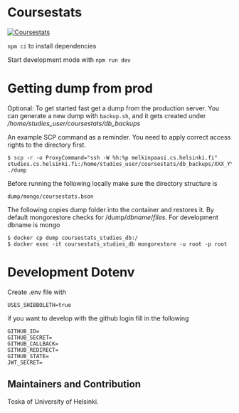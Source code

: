# Coursestats

[![Coursestats](https://circleci.com/gh/UniversityOfHelsinkiCS/coursestats.svg?style=svg)](https://app.circleci.com/pipelines/github/UniversityOfHelsinkiCS/coursestats)

`npm ci` to install dependencies

Start development mode with `npm run dev`

# Getting dump from prod

Optional: To get started fast get a dump from the production server. You can generate a new dump with `backup.sh`, and it gets created under _/home/studies_user/coursestats/db_backups_

An example SCP command as a reminder. You need to apply correct access rights to the directory first.

```console
$ scp -r -o ProxyCommand="ssh -W %h:%p melkinpaasi.cs.helsinki.fi" studies.cs.helsinki.fi:/home/studies_user/coursestats/db_backups/XXX_YYY/mongo ./dump
```

Before running the following locally make sure the directory structure is

`dump/mongo/coursestats.bson`

The following copies dump folder into the container and restores it. By default mongorestore checks for /dump/_dbname_/_files_. For development dbname is mongo


```
$ docker cp dump coursestats_studies_db:/
$ docker exec -it coursestats_studies_db mongorestore -u root -p root
```

# Development Dotenv

Create .env file with 

```
USES_SHIBBOLETH=true
```

if you want to develop with the github login fill in the following

```
GITHUB_ID=
GITHUB_SECRET=
GITHUB_CALLBACK=
GITHUB_REDIRECT=
GITHUB_STATE=
JWT_SECRET=
```

## Maintainers and Contribution

Toska of University of Helsinki.
